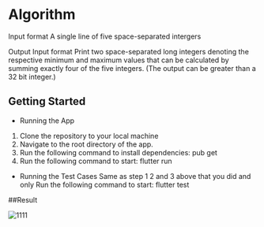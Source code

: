# Algorithm

Input format
A single line of five space-separated intergers

Output
Input format
Print two space-separated long integers denoting the respective minimum and maximum values that can
be calculated by summing exactly four of the five integers. (The output can be greater than a 32 bit
integer.)

## Getting Started

- Running the App
1. Clone the repository to your local machine
2. Navigate to the root directory of the app.
3. Run the following command to install dependencies: pub get
4. Run the following command to start: flutter run

- Running the Test Cases
 Same as step 1 2 and 3 above that you did and only Run the following command to start: flutter test
 
 ##Result 
 
 ![1111](https://user-images.githubusercontent.com/86301553/224469611-20cef2d4-a9e8-406d-8179-1e81eaf4c48f.jpg)
